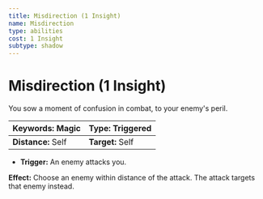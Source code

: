 ```yaml
---
title: Misdirection (1 Insight)
name: Misdirection
type: abilities
cost: 1 Insight
subtype: shadow
---
```


# Misdirection (1 Insight)

You sow a moment of confusion in combat, to your enemy's peril.

| **Keywords:** Magic | **Type:** Triggered |
| :------------------ | :------------------ |
| **Distance:** Self  | **Target:** Self    |

- **Trigger:** An enemy attacks you.

**Effect:** Choose an enemy within distance of the attack. The attack targets that enemy instead.
